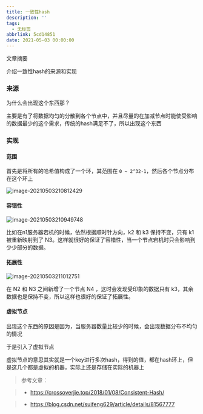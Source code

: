 ```yaml
---
title: 一致性hash
description: ''
tags:
  - 无标签
abbrlink: 5cd14851
date: 2021-05-03 00:00:00
---
```



文章摘要



介绍一致性hash的来源和实现



<!-- more -->



### 来源



为什么会出现这个东西那？



主要是有了将数据均匀的分散到各个节点中，并且尽量的在加减节点时能使受影响的数据最少的这个需求，传统的hash满足不了，所以出现这个东西



### 实现



#### 范围



首先是将所有的哈希值构成了一个环，其范围在 `0 ~ 2^32-1`，然后各个节点分布在这个环上



![image-20210503210812429](https://gitee.com/flow_disaster/blog-map-bed/raw/master/img/image-20210503210812429.png)



#### 容错性



![image-20210503210949748](https://gitee.com/flow_disaster/blog-map-bed/raw/master/img/image-20210503210949748.png)



比如在n1服务器宕机的时候，依然根据顺时针方向，k2 和 k3 保持不变，只有 k1 被重新映射到了 N3。这样就很好的保证了容错性，当一个节点宕机时只会影响到少少部分的数据。



#### 拓展性



![image-20210503211012751](https://gitee.com/flow_disaster/blog-map-bed/raw/master/img/image-20210503211012751.png)



在 N2 和 N3 之间新增了一个节点 N4 ，这时会发现受印象的数据只有 k3，其余数据也是保持不变，所以这样也很好的保证了拓展性。



#### 虚拟节点



出现这个东西的原因是因为，当服务器数量比较少的时候，会出现数据分布不均匀的情况



于是引入了虚拟节点



虚拟节点的意思其实就是一个key进行多次hash，得到的值，都在hash环上，但是这几个都是虚拟的机器，实际上还是存储在实际的机器上



> 参考文章：

>

> - https://crossoverjie.top/2018/01/08/Consistent-Hash/

> - https://blog.csdn.net/suifeng629/article/details/81567777